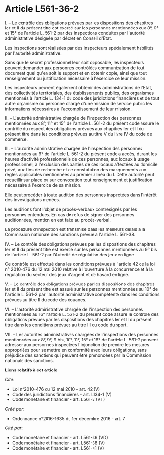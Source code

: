 # Article L561-36-2

I. – Le contrôle des obligations prévues par les dispositions des chapitres Ier et II du présent titre est exercé sur les
personnes mentionnées aux 8°, 9° et 15° de l'article L. 561-2 par des inspections conduites par l'autorité administrative
désignée par décret en Conseil d'Etat. 

Les inspections sont réalisées par des inspecteurs spécialement habilités par l'autorité administrative. 

Sans que le secret professionnel leur soit opposable, les inspecteurs peuvent demander aux personnes contrôlées communication
de tout document quel qu'en soit le support et en obtenir copie, ainsi que tout renseignement ou justification nécessaire à
l'exercice de leur mission. 

Les inspecteurs peuvent également obtenir des administrations de l'Etat, des collectivités territoriales, des établissements
publics, des organismes mentionnés à l'article L. 134-1 du code des juridictions financières et de tout autre organisme ou
personne chargé d'une mission de service public les informations nécessaires à l'accomplissement de leur mission. 

II. – L'autorité administrative chargée de l'inspection des personnes mentionnées aux 8°, 11° et 15° de l'article L. 561-2 du
présent code assure le contrôle du respect des obligations prévues aux chapitres Ier et II du présent titre dans les
conditions prévues au titre V du livre IV du code de commerce. 

III. – L'autorité administrative chargée de l'inspection des personnes mentionnées au 9° de l'article L. 561-2 du présent
code a accès, durant les heures d'activité professionnelle de ces personnes, aux locaux à usage professionnel, à l'exclusion
des parties de ces locaux affectées au domicile privé, aux fins de recherche et de constatation des manquements aux règles
applicables mentionnées au premier alinéa du I. Cette autorité peut recueillir sur place ou sur convocation tout
renseignement et justification nécessaire à l'exercice de sa mission. 

Elle peut procéder à toute audition des personnes inspectées dans l'intérêt des investigations menées. 

Les auditions font l'objet de procès-verbaux contresignés par les personnes entendues. En cas de refus de signer des
personnes auditionnées, mention en est faite au procès-verbal. 

La procédure d'inspection est transmise dans les meilleurs délais à la Commission nationale des sanctions prévue à l'article
L. 561-38. 

IV. – Le contrôle des obligations prévues par les dispositions des chapitres Ier et II du présent titre est exercé sur les
personnes mentionnées au 9° bis de l'article L. 561-2 par l'Autorité de régulation des jeux en ligne. 

Ce contrôle est effectué dans les conditions prévues à l'article 42 de la loi n° 2010-476 du 12 mai 2010 relative à
l'ouverture à la concurrence et à la régulation du secteur des jeux d'argent et de hasard en ligne. 

V. – Le contrôle des obligations prévues par les dispositions des chapitres Ier et II du présent titre est assuré sur les
personnes mentionnées au 10° de l'article L. 561-2 par l'autorité administrative compétente dans les conditions prévues au
titre II du code des douanes. 

VI. – L'autorité administrative chargée de l'inspection des personnes mentionnées au 16° l'article L. 561-2 du présent code
assure le contrôle des obligations prévues par les dispositions des chapitres Ier et II du présent titre dans les conditions
prévues au titre III du code du sport. 

VII. – Les autorités administratives chargées de l'inspections des personnes mentionnées aux 8°, 9°, 9 bis, 10°, 11°, 15° et
16° de l'article L. 561-2 peuvent adresser aux personnes inspectées l'injonction de prendre les mesures appropriées pour se
mettre en conformité avec leurs obligations, sans préjudice des sanctions qui peuvent être prononcées par la Commission
nationale des sanctions.

**Liens relatifs à cet article**

_Cite_:

  - Loi n°2010-476 du 12 mai 2010 - art. 42 (V)
  - Code des juridictions financières - art. L134-1 (V)
  - Code monétaire et financier - art. L561-2 (VT)

_Créé par_:

  - Ordonnance n°2016-1635 du 1er décembre 2016 - art. 7

_Cité par_:

  - Code monétaire et financier - art. L561-36 (VD)
  - Code monétaire et financier - art. L561-38 (V)
  - Code monétaire et financier - art. L561-41 (V)
